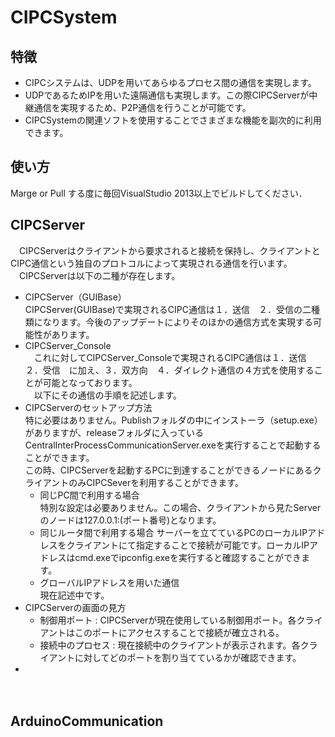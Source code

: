 # CIPCSystem

## 特徴
* CIPCシステムは、UDPを用いてあらゆるプロセス間の通信を実現します。
* UDPであるためIPを用いた遠隔通信も実現します。この際CIPCServerが中継通信を実現するため、P2P通信を行うことが可能です。
* CIPCSystemの関連ソフトを使用することでさまざまな機能を副次的に利用できます。 
## 使い方  
Marge or Pull する度に毎回VisualStudio 2013以上でビルドしてください．  
## CIPCServer
　CIPCServerはクライアントから要求されると接続を保持し、クライアントとCIPC通信という独自のプロトコルによって実現される通信を行います。  
　CIPCServerは以下の二種が存在します。  
* CIPCServer（GUIBase）  
CIPCServer(GUIBase)で実現されるCIPC通信は１．送信　２．受信の二種類になります。今後のアップデートによりそのほかの通信方式を実現する可能性があります。 
* CIPCServer_Console  
　これに対してCIPCServer_Consoleで実現されるCIPC通信は１．送信　２．受信　に加え、３．双方向　４．ダイレクト通信の４方式を使用することが可能となっております。  
　以下にその通信の手順を記述します。  
* CIPCServerのセットアップ方法  
特に必要はありません。Publishフォルダの中にインストーラ（setup.exe）がありますが、releaseフォルダに入っているCentralInterProcessCommunicationServer.exeを実行することで起動することができます。  
この時、CIPCServerを起動するPCに到達することができるノードにあるクライアントのみCIPCSeverを利用することができます。  
    * 同じPC間で利用する場合  
    特別な設定は必要ありません。この場合、クライアントから見たServerのノードは127.0.0.1:(ポート番号)となります。  
    * 同じルータ間で利用する場合
    サーバーを立てているPCのローカルIPアドレスをクライアントにて指定することで接続が可能です。ローカルIPアドレスはcmd.exeでipconfig.exeを実行すると確認することができます。  
    * グローバルIPアドレスを用いた通信  
    現在記述中です。  
* CIPCServerの画面の見方  
    * 制御用ポート : CIPCServerが現在使用している制御用ポート。各クライアントはこのポートにアクセスすることで接続が確立される。  
    * 接続中のプロセス : 現在接続中のクライアントが表示されます。各クライアントに対してどのポートを割り当てているかが確認できます。  
* 
　
　
## ArduinoCommunication
